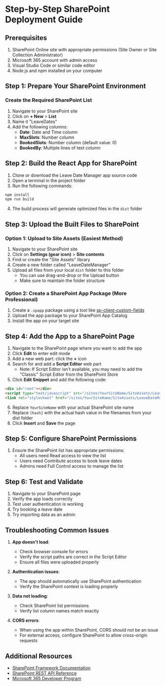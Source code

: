 
# Step-by-Step SharePoint Deployment Guide

## Prerequisites
1. SharePoint Online site with appropriate permissions (Site Owner or Site Collection Administrator)
2. Microsoft 365 account with admin access
3. Visual Studio Code or similar code editor
4. Node.js and npm installed on your computer

## Step 1: Prepare Your SharePoint Environment

### Create the Required SharePoint List
1. Navigate to your SharePoint site
2. Click on **+ New** > **List**
3. Name it "LeaveDates"
4. Add the following columns:
   - **Date**: Date and Time column
   - **MaxSlots**: Number column
   - **BookedSlots**: Number column (default value: 0)
   - **BookedBy**: Multiple lines of text column

## Step 2: Build the React App for SharePoint

1. Clone or download the Leave Date Manager app source code
2. Open a terminal in the project folder
3. Run the following commands:
```bash
npm install
npm run build
```
4. The build process will generate optimized files in the `dist` folder

## Step 3: Upload the Built Files to SharePoint

### Option 1: Upload to Site Assets (Easiest Method)
1. Navigate to your SharePoint site
2. Click on **Settings (gear icon)** > **Site contents**
3. Find or create the "Site Assets" library
4. Create a new folder called "LeaveDateManager"
5. Upload all files from your local `dist` folder to this folder
   - You can use drag-and-drop or the Upload button
   - Make sure to maintain the folder structure

### Option 2: Create a SharePoint App Package (More Professional)
1. Create a `.spapp` package using a tool like [sp-client-custom-fields](https://github.com/OlivierCC/sp-client-custom-fields)
2. Upload the app package to your SharePoint App Catalog
3. Install the app on your target site

## Step 4: Add the App to a SharePoint Page

1. Navigate to the SharePoint page where you want to add the app
2. Click **Edit** to enter edit mode
3. Add a new web part: click the **+** icon
4. Search for and add a **Script Editor** web part
   - Note: If Script Editor isn't available, you may need to add the "Classic" Script Editor from the SharePoint Store
5. Click **Edit Snippet** and add the following code:

```html
<div id="root"></div>
<script type="text/javascript" src="/sites/YourSiteName/SiteAssets/LeaveDateManager/assets/index-[hash].js"></script>
<link rel="stylesheet" href="/sites/YourSiteName/SiteAssets/LeaveDateManager/assets/index-[hash].css">
```

6. Replace `YourSiteName` with your actual SharePoint site name
7. Replace `[hash]` with the actual hash value in the filenames from your dist folder
8. Click **Insert** and **Save** the page

## Step 5: Configure SharePoint Permissions

1. Ensure the SharePoint list has appropriate permissions:
   - All users need Read access to view the list
   - Users need Contribute access to book leave dates
   - Admins need Full Control access to manage the list

## Step 6: Test and Validate

1. Navigate to your SharePoint page
2. Verify the app loads correctly
3. Test user authentication is working
4. Try booking a leave date
5. Try importing data as an admin

## Troubleshooting Common Issues

1. **App doesn't load**:
   - Check browser console for errors
   - Verify the script paths are correct in the Script Editor
   - Ensure all files were uploaded properly

2. **Authentication issues**:
   - The app should automatically use SharePoint authentication
   - Verify the SharePoint context is loading properly

3. **Data not loading**:
   - Check SharePoint list permissions
   - Verify list column names match exactly

4. **CORS errors**:
   - When using the app within SharePoint, CORS should not be an issue
   - For external access, configure SharePoint to allow cross-origin requests

## Additional Resources

- [SharePoint Framework Documentation](https://learn.microsoft.com/en-us/sharepoint/dev/spfx/sharepoint-framework-overview)
- [SharePoint REST API Reference](https://learn.microsoft.com/en-us/sharepoint/dev/sp-add-ins/get-to-know-the-sharepoint-rest-service)
- [Microsoft 365 Developer Program](https://developer.microsoft.com/en-us/microsoft-365/dev-program)
